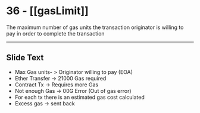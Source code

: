 # 36 - [[gasLimit]]

The maximum number of gas units the transaction originator is willing to pay in order to complete the transaction

___
## Slide Text
- Max Gas units- > Originator willing to pay (EOA)
- Ether Transfer -> 21000 Gas required
- Contract Tx -> Requires more Gas
- Not enough Gas -> 00G Error (Out of gas error)
- For each tx there is an estimated gas cost calculated
- Excess gas -> sent back 

